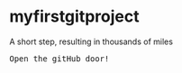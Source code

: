 # myfirstgitproject
<p>A short step, resulting in thousands of miles</p>
<pre>Open the gitHub door!</pre>